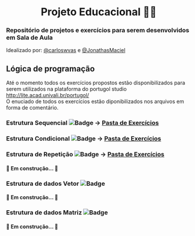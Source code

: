 <h1 align="center">Projeto Educacional 👨‍💻</h1>
<h3> Repositório de projetos e exercícios para serem desenvolvidos em Sala de Aula</h3>
Idealizado por: <a href="https://github.com/carloswvas/">@carloswvas</a> e <a href="https://github.com/JonathasMaciel">@JonathasMaciel</a>

## Lógica de programação
Até o momento todos os exercícios propostos estão disponibilizados para serem utilizados na plataforma do portugol studio
http://lite.acad.univali.br/portugol/ <br>
O enuciado de todos os exercícios estão diponibilizados nos arquivos em forma de comentário.

### Estrutura Sequencial ![Badge](https://img.shields.io/static/v1?label=Exercicios&message=23&color=blue&style=?flat-square) -> <a href="https://github.com/carloswvas/Educacional/tree/main/Algoritmo/Estrutura%20Sequ%C3%AAncial">Pasta de Exercícios</a>

### Estrutura Condicional ![Badge](https://img.shields.io/static/v1?label=Exercicios&message=20&color=orange&style=?flat-square) -> <a href="https://github.com/carloswvas/Educacional/tree/main/Algoritmo/Estrutura%20Condicional">Pasta de Exercícios</a>

### Estrutura de Repetição ![Badge](https://img.shields.io/static/v1?label=Exercicios&message=19&color=success&style=?flat-square) -> <a href="https://github.com/carloswvas/Educacional/tree/main/Algortimo/Estrutura%20Condicional">Pasta de Exercícios</a>

<h4>🚧 Em construção... 🚧</h4>

### Estrutura de dados Vetor ![Badge](https://img.shields.io/static/v1?label=Exercicios&message=00&color=blue&style=?flat-square)

<h4>🚧 Em construção... 🚧</h4>

### Estrutura de dados Matriz ![Badge](https://img.shields.io/static/v1?label=Exercicios&message=00&color=blue&style=?flat-square)
<h4>🚧 Em construção... 🚧</h4>
